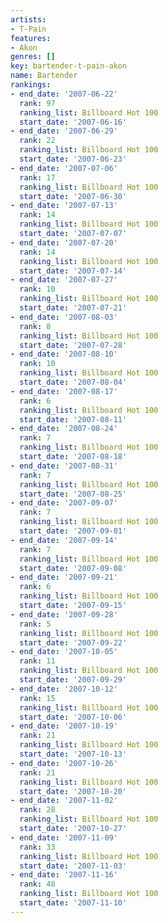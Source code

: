 ```yaml
---
artists:
- T-Pain
features:
- Akon
genres: []
key: bartender-t-pain-akon
name: Bartender
rankings:
- end_date: '2007-06-22'
  rank: 97
  ranking_list: Billboard Hot 100
  start_date: '2007-06-16'
- end_date: '2007-06-29'
  rank: 22
  ranking_list: Billboard Hot 100
  start_date: '2007-06-23'
- end_date: '2007-07-06'
  rank: 17
  ranking_list: Billboard Hot 100
  start_date: '2007-06-30'
- end_date: '2007-07-13'
  rank: 14
  ranking_list: Billboard Hot 100
  start_date: '2007-07-07'
- end_date: '2007-07-20'
  rank: 14
  ranking_list: Billboard Hot 100
  start_date: '2007-07-14'
- end_date: '2007-07-27'
  rank: 10
  ranking_list: Billboard Hot 100
  start_date: '2007-07-21'
- end_date: '2007-08-03'
  rank: 8
  ranking_list: Billboard Hot 100
  start_date: '2007-07-28'
- end_date: '2007-08-10'
  rank: 10
  ranking_list: Billboard Hot 100
  start_date: '2007-08-04'
- end_date: '2007-08-17'
  rank: 6
  ranking_list: Billboard Hot 100
  start_date: '2007-08-11'
- end_date: '2007-08-24'
  rank: 7
  ranking_list: Billboard Hot 100
  start_date: '2007-08-18'
- end_date: '2007-08-31'
  rank: 7
  ranking_list: Billboard Hot 100
  start_date: '2007-08-25'
- end_date: '2007-09-07'
  rank: 7
  ranking_list: Billboard Hot 100
  start_date: '2007-09-01'
- end_date: '2007-09-14'
  rank: 7
  ranking_list: Billboard Hot 100
  start_date: '2007-09-08'
- end_date: '2007-09-21'
  rank: 6
  ranking_list: Billboard Hot 100
  start_date: '2007-09-15'
- end_date: '2007-09-28'
  rank: 5
  ranking_list: Billboard Hot 100
  start_date: '2007-09-22'
- end_date: '2007-10-05'
  rank: 11
  ranking_list: Billboard Hot 100
  start_date: '2007-09-29'
- end_date: '2007-10-12'
  rank: 15
  ranking_list: Billboard Hot 100
  start_date: '2007-10-06'
- end_date: '2007-10-19'
  rank: 21
  ranking_list: Billboard Hot 100
  start_date: '2007-10-13'
- end_date: '2007-10-26'
  rank: 21
  ranking_list: Billboard Hot 100
  start_date: '2007-10-20'
- end_date: '2007-11-02'
  rank: 28
  ranking_list: Billboard Hot 100
  start_date: '2007-10-27'
- end_date: '2007-11-09'
  rank: 33
  ranking_list: Billboard Hot 100
  start_date: '2007-11-03'
- end_date: '2007-11-16'
  rank: 48
  ranking_list: Billboard Hot 100
  start_date: '2007-11-10'
---
```


